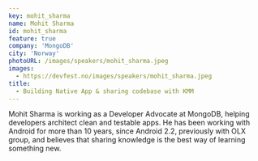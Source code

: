 ```yaml
---
key: mohit_sharma
name: Mohit Sharma
id: mohit_sharma
feature: true
company: 'MongoDB'
city: 'Norway'
photoURL: /images/speakers/mohit_sharma.jpeg
images:
  - https://devfest.no/images/speakers/mohit_sharma.jpeg
title: 
  - Building Native App & sharing codebase with KMM
---
```


Mohit Sharma is working as a Developer Advocate at MongoDB, helping developers architect clean and testable apps. He has been working with Android for more than 10 years, since Android 2.2, previously with OLX group, and believes that sharing knowledge is the best way of learning something new.